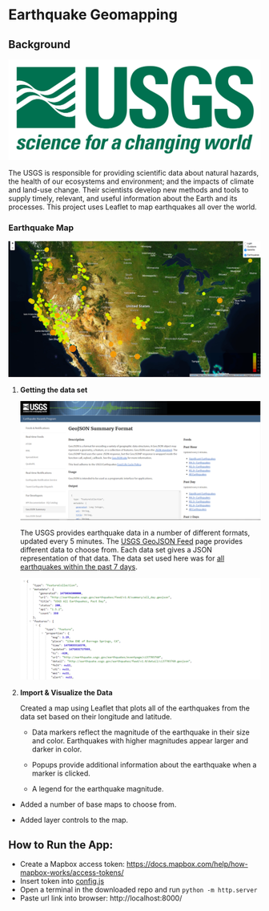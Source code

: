# Earthquake Geomapping

## Background

![1-Logo](Images/1-Logo.png)

The USGS is responsible for providing scientific data about natural hazards, the health of our ecosystems and environment; and the impacts of climate and land-use change. Their scientists develop new methods and tools to supply timely, relevant, and useful information about the Earth and its processes. This project uses Leaflet to map earthquakes all over the world.

### Earthquake Map

![2-BasicMap](Images/map.png)

1. **Getting the data set**

   ![3-Data](Images/3-Data.png)

   The USGS provides earthquake data in a number of different formats, updated every 5 minutes. The [USGS GeoJSON Feed](http://earthquake.usgs.gov/earthquakes/feed/v1.0/geojson.php) page provides different data to choose from. Each data set gives a JSON representation of that data. The data set used here was for [all earthquakes within the past 7 days](https://earthquake.usgs.gov/earthquakes/feed/v1.0/summary/all_week.geojson).

   ![4-JSON](Images/4-JSON.png)

2. **Import & Visualize the Data**

   Created a map using Leaflet that plots all of the earthquakes from the data set based on their longitude and latitude.

   * Data markers reflect the magnitude of the earthquake in their size and color. Earthquakes with higher magnitudes appear larger and darker in color.

   * Popups provide additional information about the earthquake when a marker is clicked.

   * A legend for the earthquake magnitude.


* Added a number of base maps to choose from.

* Added layer controls to the map.

## How to Run the App:
* Create a Mapbox access token: https://docs.mapbox.com/help/how-mapbox-works/access-tokens/
* Insert token into [config.js](config.js)
* Open a terminal in the downloaded repo and run
    `python -m http.server`
* Paste url link into browser: http://localhost:8000/